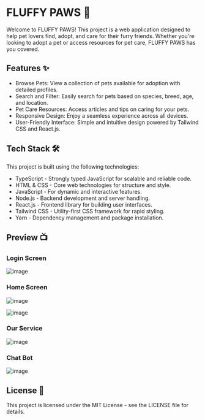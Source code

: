 # FLUFFY PAWS 🐾

Welcome to FLUFFY PAWS! This project is a web application designed to help pet lovers find, adopt, and care for their furry friends. Whether you're looking to adopt a pet or access resources for pet care, FLUFFY PAWS has you covered.

## Features ✨
* Browse Pets: View a collection of pets available for adoption with detailed profiles.
* Search and Filter: Easily search for pets based on species, breed, age, and location.
* Pet Care Resources: Access articles and tips on caring for your pets.
* Responsive Design: Enjoy a seamless experience across all devices.
* User-Friendly Interface: Simple and intuitive design powered by Tailwind CSS and React.js.

## Tech Stack 🛠️
This project is built using the following technologies:

* TypeScript - Strongly typed JavaScript for scalable and reliable code.
* HTML & CSS - Core web technologies for structure and style.
* JavaScript - For dynamic and interactive features.
* Node.js - Backend development and server handling.
* React.js - Frontend library for building user interfaces.
* Tailwind CSS - Utility-first CSS framework for rapid styling.
* Yarn - Dependency management and package installation.

## Preview 📺

### Login Screen
![image](https://github.com/user-attachments/assets/70afdb24-aca2-44ff-a4c1-480e9c5503df)

### Home Screen 
![image](https://github.com/user-attachments/assets/98d4baef-513a-4166-ade4-c772c23e561f)

![image](https://github.com/user-attachments/assets/58fe260a-9895-4953-a7e1-959ce8da7259)


### Our Service
![image](https://github.com/user-attachments/assets/76958031-a16e-4c9c-93b0-abc3a4e26d65)

### Chat Bot
![image](https://github.com/user-attachments/assets/25731e2a-b980-4c9c-9953-699d00ae7c56)

## License 📜

This project is licensed under the MIT License - see the LICENSE file for details.





